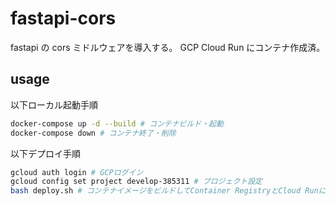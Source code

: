 # fastapi-cors

fastapi の cors ミドルウェアを導入する。
GCP Cloud Run にコンテナ作成済。

## usage

以下ローカル起動手順

```bash
docker-compose up -d --build # コンテナビルド・起動
docker-compose down # コンテナ終了・削除
```

以下デプロイ手順

```bash
gcloud auth login # GCPログイン
gcloud config set project develop-385311 # プロジェクト設定
bash deploy.sh # コンテナイメージをビルドしてContainer RegistryとCloud Runにデプロイ ※ deploy.shの中にタグ名を定義する変数があるので変更する
```
